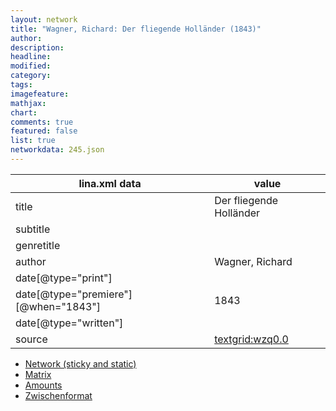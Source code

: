 ```yaml
---
layout: network
title: "Wagner, Richard: Der fliegende Holländer (1843)"
author:
description:
headline:
modified:
category:
tags:
imagefeature: 
mathjax: 
chart: 
comments: true
featured: false
list: true
networkdata: 245.json
---
```

lina.xml data  | value
------------- | -------------
title|Der fliegende Holländer
subtitle|
genretitle|
author|Wagner, Richard
date[@type="print"]|
date[@type="premiere"][@when="1843"]|1843
date[@type="written"]|
source|[textgrid:wzq0.0](https://textgridlab.org/1.0/tgcrud-public/rest/textgrid:wzq0.0/data)



* [Network (sticky and static)](/network245)
* [Matrix](/matrix245)
* [Amounts](/amount245)
* [Zwischenformat](/lina245 )
